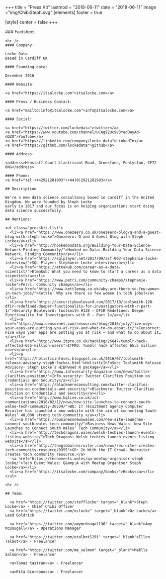 +++
title = "Press Kit"
lastmod = "2018-06-11"
date = "2018-06-11"
image ="img/ChibiSteph.svg"
[elements]
  footer = true

[style]
  center = false
+++

<div class="row">

  <div class="col-sm-3">
    ### Factsheet
  
    <hr />
    #### Company:
  
    Locke Data
    Based in Cardiff UK
    
    #### Founding date:
    
    December 2016
    
    #### Website:
    
    <a href="https://itsalocke.com">itsalocke.com</a>
    
    #### Press / Business Contact:
    
    <a href="mailto:info@itsalocke.com">info@itsalocke.com</a>
    
    #### Social:
    
    <a href="https://twitter.com/lockedata">twitter</a>
    <a href="https://www.youtube.com/channel/UCAg9ZUc9v3YedOuyAd-nDZQ">YouTube</a>
    <a href="https://linkedin.com/company/locke-data">LinkedIn</a>
    <a href="https://github.com/lockedata">github</a>
    
    #### Address:
    
    <address>Henstaff Court Llantrisant Road, Groesfaen, Pontyclun, CF72 8NG</address>
    
    #### Phone:
    <a href="tel:+442921281903">+44(0)2921281903</a>
  </div>
  
  <div class="col-sm-8 col-sm-offset-1">
  
    ## Description
    
    We’re a new data science consultancy based in Cardiff in the United Kingdom. We were founded by Steph Locke 
    early in 2017 and our focus is on helping organisations start doing data science successfully.
    
    ## Mentions:
    
    <ul class="presskit-list">
      <li><a href="https://www.onezeero.co.uk/onezeero-blog/q-and-a-guest-blog-with-steph-locke">Onezeero: Q and A Guest Blog with Steph Locke</a></li>
      <li><a href="http://hookedondata.org/Building-Your-Data-Science-Network-Finding-Community/">Hooked on Data: Building Your Data Science Network. Finding Community</a></li>
      <li><a href="https://sqlplayer.net/2017/09/asf-003-stephanie-locke-interview/">SQL Player: Stephanie Locke interview</a></li>
      <li><a href="https://etmakub.com/career-as-a-data-scientist/">Etmakub: What you need to know to start a career as a data scientist</a></li>
      <li><a href="https://www.petri.com/community-champs/stephanie-locke">Petri: Community champs</a></li>
      <li><a href="https://www.kettlemag.co.uk/why-are-there-so-few-women-in-tech-jobs/">Kettle: Why are there so few women in tech jobs?</a></li>
      <li><a href="https://securityboulevard.com/2017/10/toolsmith-128-dfir-redefined-deeper-functionality-for-investigators-with-r-part-1/">Security Boulevard: toolsmith #128 – DFIR Redefined: Deeper Functionality for Investigators with R – Part 1</a></li>
      <li><a href="https://www.censornet.com/resources/blog/2016/july/five-ways-your-apps-are-putting-you-at-risk-and-what-to-do-about-it/">Censornet: Five ways your apps are putting you at risk – and what to do about it…</a></li>
      <li><a href="http://www.itpro.co.uk/hacking/26647/tumblr-hack-affected-655-million-users">ITPRO: Tumblr hack affected 65.5 million users</a></li>
      <li><a href="https://holisticinfosec.blogspot.co.uk/2016/07/toolsmith-release-advisory-steph-lockes.html">HolisticInFoSec: Toolsmith Release Advisory- Steph Locke’s HIBPwned R package</a></li>
      <li><a href="https://www.infosecurity-magazine.com/news/twitter-clarifies-position/">Info security: Twitter Clarifies Position on Credentials and Security</a></li>
      <li><a href="https://blackmereconsulting.com/twitter-clarifies-position-on-credentials-and-security/">Blackmere: Twitter Clarifies Position on Credentials and Security</a></li>
      <li><a href="http://www.bqlive.co.uk/ict-communications/2018/02/12/news/new-site-launches-to-connect-south-wales-tech-community-30534/">BQ: IT recuitment agency Computer Recuiter has launched a new website with the aim of connecting South Wales’ 40,000 strong tech community.</a></li>
      <li><a href="https://businessnewswales.com/new-site-launches-connect-south-wales-tech-community/">Business News Wales: New Site Launches to Connect South Wales’ Tech Community</a></li>
      <li><a href="http://techdragons.wales/welsh-techies-launch-events-listing-website/">Tech Dragons: Welsh techies launch events listing website</a></li>
      <li><a href="http://theglobalrecruiter.com/news/recruiter-creates-tech-community-resource/9355">GR: In With the IT Crowd- Recruiter creates tech community resource.</a>
      -<a href="https://techevents.wales/qa-meetup-organiser-steph-locke/">Tech Event Wales: Q&amp;A with Meetup Organiser Steph Locke</a></li>
      <li><a href="https://itsalocke.com/company/books/">Books</a></li>
    </ul>
    
    <hr />
    
    ## Team:
    
      <a href="https://twitter.com/stefflocke" target="_blank">Steph Locke</a> - Chief Chibi Officer
      <a href="https://twitter.com/ozlocke" target="_blank">Oz Locke</a> - Lead Boldrick

      <a href="https://twitter.com/amymcdougall96" target="_blank">Amy McDougall</a> - Operations Manager

      <a href="https://twitter.com/etalbot1291" target="_blank">Ellen Talbot</a> - Freelancer

      <a href="https://twitter.com/ma_salmon" target="_blank">Maëlle Salmon</a> - Freelancer

      <a>Tomaz Kastrun</a> - Freelancer

      <a>Rita Giordano</a> - Freelancer

  </div>

</div>

